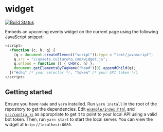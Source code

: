 # widget

[![Build Status](https://travis-ci.com/CultureHQ/widget.svg?token=kQUiABmGkzyHdJdMnCnv&branch=master)](https://travis-ci.com/CultureHQ/widget)

Embeds an upcoming events widget on the current page using the following JavaScript snippet:

```javascript
<script>
  +function (c, h, q) {
    (q = document.createElement("script")).type = "text/javascript";
    q.src = "//assets.culturehq.com/widget.js";
    q.onload = function () { CHQ(c, h) };
    document.getElementsByTagName("head")[0].appendChild(q);
  }("#chq" /* your selector */, "token" /* your API token */)
</script>
```

## Getting started

Ensure you have `node` and `yarn` installed. Run `yarn install` in the root of the repository to get the dependencies. Edit [`example/index.html`](example/index.html) and [`src/config.js`](src/config.js) as appropriate to get it to point to your local API using a valid bot token. Then, run `yarn start` to start the local server. You can view the widget at `http://localhost:8080`.
